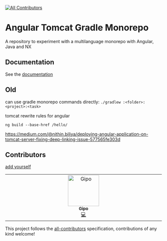 [![All Contributors](https://img.shields.io/github/all-contributors/gipo355/angular-tomcat-gradle-monorepo?color=ee8449&style=flat-square)](##contributors)

# Angular Tomcat Gradle Monorepo

A repository to experiment with a multilanguage monorepo with Angular, Java and
NX

## Documentation

See the
[documentation](https://gipo355.github.io/angular-tomcat-gradle-monorepo/)

## Old

can use gradle monorepo commands directly:
`./gradlew :<folder>:<project>:<task>`

tomcat rewrite rules for angular

`ng build --base-href /hello/`

<https://medium.com/@nithin.biliya/deploying-angular-application-on-tomcat-server-fixing-deep-linking-issue-577565fe303d>

## Contributors

[add yourself](https://allcontributors.org/docs/en/bot/usage)

<!-- ALL-CONTRIBUTORS-LIST:START - Do not remove or modify this section -->
<!-- prettier-ignore-start -->
<!-- markdownlint-disable -->
<table>
  <tbody>
    <tr>
      <td align="center" valign="top" width="14.28%"><a href="https://github.com/gipo355"><img src="https://avatars.githubusercontent.com/u/91525512?v=4?s=100" width="100px;" alt="Gipo"/><br /><sub><b>Gipo</b></sub></a><br /><a href="#code-gipo355" title="Code">💻</a></td>
    </tr>
  </tbody>
</table>

<!-- markdownlint-restore -->
<!-- prettier-ignore-end -->

<!-- ALL-CONTRIBUTORS-LIST:END -->

This project follows the
[all-contributors](https://github.com/kentcdodds/all-contributors)
specification, contributions of any kind welcome!

